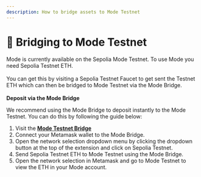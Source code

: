 ```yaml
---
description: How to bridge assets to Mode Testnet
---
```


# 🌉 Bridging to Mode Testnet

Mode is currently available on the Sepolia Mode Testnet. To use Mode you need Sepolia Testnet ETH. \
\
You can get this by visiting a Sepolia Testnet Faucet to get sent the Testnet ETH which can then be bridged to Mode Testnet via the Mode Bridge. \
\
**Deposit via the Mode Bridge**&#x20;

We recommend using the Mode Bridge to deposit instantly to the Mode Testnet. You can do this by following the guide below:

1. Visit the [**Mode Testnet Bridge**](https://sepolia-bridge.mode.network/) &#x20;
2. Connect your Metamask wallet to the Mode Bridge.&#x20;
3. Open the network selection dropdown menu by clicking the dropdown button at the top of the extension and click on Sepolia Testnet.&#x20;
4. Send Sepolia Testnet ETH to Mode Testnet using the Mode Bridge.&#x20;
5. Open the network selection in Metamask and go to Mode Testnet to view the ETH in your Mode account.&#x20;
